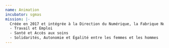 ```yaml
---
name: Animation
incubator: sgmas
mission: |-
  Créée en 2017 et intégrée à la Direction du Numérique, la Fabrique Numérique est l’incubateur des startups d’État pour les ministères sociaux. Concrètement, elle intervient pour résoudre les principaux irritants dans les trois grandes politiques publiques :
  - Travail et Emploi
  - Santé et Accès aux soins
  - Solidarités, Autonomie et Égalité entre les femmes et les hommes
---
```

